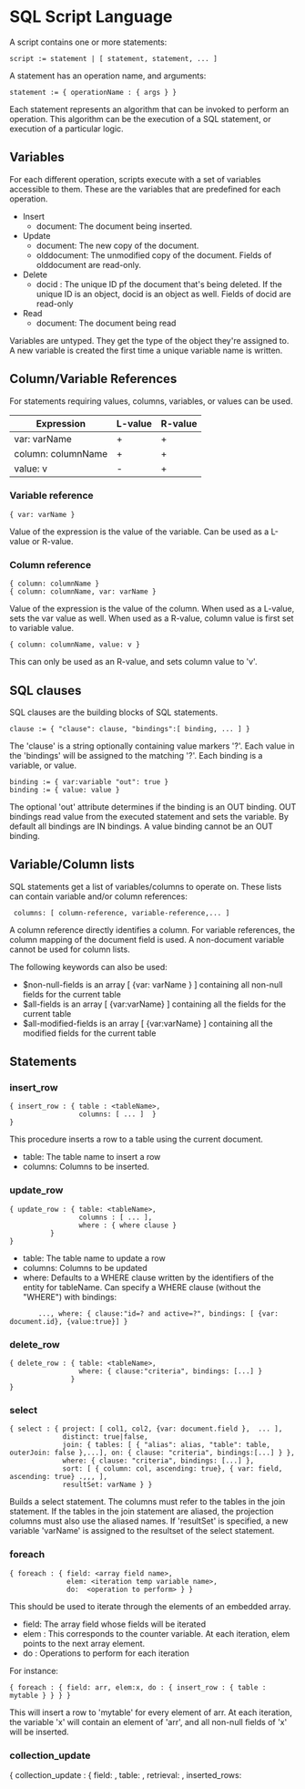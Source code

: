 # SQL Script Language

A script contains one or more statements:
```
script := statement | [ statement, statement, ... ]
```

A statement has an operation name, and arguments:
```
statement := { operationName : { args } }
```

Each statement represents an algorithm that can be invoked to perform
an operation. This algorithm can be the execution of a SQL statement,
or execution of a particular logic.

## Variables
For each different operation, scripts execute with a set of variables accessible to them. These
are the variables that are predefined for each operation.

* Insert
  * document: The document being inserted.
* Update
  * document: The new copy of the document. 
  * olddocument: The unmodified copy of the document. Fields of olddocument are read-only.
* Delete
  * docid : The unique ID pf the document that's being deleted. If the unique ID is an object, docid is an object as well. Fields of docid are read-only
* Read
  * document: The document being read

Variables are untyped. They get the type of the object they're assigned to. A new variable is created the first time a unique variable name is written.

## Column/Variable References

For statements requiring values, columns, variables, or values can be used.

|Expression|L-value|R-value|
|-|-|-|
|var: varName|+|+|
|column: columnName|+|+|
|value: v|-|+|


### Variable reference
```
{ var: varName }
```
Value of the expression is the value of the variable. Can be used as a L-value or R-value.

### Column reference
```
{ column: columnName }
{ column: columnName, var: varName }
```
Value of the expression is the value of the column. When used as a L-value, sets the var value as well. When used as a R-value, column value is first set to variable value.

```
{ column: columnName, value: v }
```
This can only be used as an R-value, and sets column value to 'v'.

## SQL clauses
SQL clauses are the building blocks of SQL statements.
```
clause := { "clause": clause, "bindings":[ binding, ... ] }
```
The 'clause' is a string optionally containing value markers '?'. Each value in the 'bindings' will be assigned to the matching '?'. Each binding is a variable, or value.

```
binding := { var:variable "out": true }
binding := { value: value }
```
The optional 'out' attribute determines if the binding is an OUT binding. OUT bindings read value from the executed statement and sets the variable. By default all bindings are IN bindings. A value binding cannot be an OUT binding.

## Variable/Column lists
SQL statements get a list of variables/columns to operate on. These lists can contain variable and/or column references:
```
 columns: [ column-reference, variable-reference,... ]
```
A column reference directly identifies a column. For variable references, the column mapping of the document field is used. A non-document variable cannot be used for column lists.

The following keywords can also be used:

* $non-null-fields is an array [ {var: varName } ] containing all non-null fields for the current table
* $all-fields is an array [ {var:varName} ] containing all the fields for the current table
* $all-modified-fields is an array [ {var:varName} ] containing all the modified fields for the current table

## Statements

### insert_row

```
{ insert_row : { table : <tableName>,
                 columns: [ ... ]  }
}
```

This procedure inserts a row to a table using the current document.
  - table: The table name to insert a row
  - columns: Columns to be inserted. 

### update_row

```
{ update_row : { table: <tableName>,
                 columns : [ ... ],
                 where : { where clause } 
          }
}
```
  - table: The table name to update a row
  - columns: Columns to be updated
  - where: Defaults to a WHERE clause written by the identifiers of the entity for tableName. 
    Can specify a WHERE clause (without the "WHERE") with bindings:
```
       ..., where: { clause:"id=? and active=?", bindings: [ {var: document.id}, {value:true}] } 
```


### delete_row

```
{ delete_row : { table: <tableName>,
                 where: { clause:"criteria", bindings: [...] } 
               } 
}
```

### select

```
{ select : { project: [ col1, col2, {var: document.field },  ... ],
             distinct: true|false,
             join: { tables: [ { "alias": alias, "table": table, outerJoin: false },...], on: { clause: "criteria", bindings:[...] } },
             where: { clause: "criteria", bindings: [...] },
             sort: [ { column: col, ascending: true}, { var: field, ascending: true} .,,, ],
             resultSet: varName } }
```

Builds a select statement. The columns must refer to the tables in the
join statement. If the tables in the join statement are aliased, the
projection columns must also use the aliased names. If 'resultSet' is specified, a new
variable 'varName' is assigned to the resultset of the select statement.

### foreach

```
{ foreach : { field: <array field name>,
              elem: <iteration temp variable name>,
              do:  <operation to perform> } }
```

This should be used to iterate through the elements of an embedded array.

  - field: The array field whose fields will be iterated
  - elem : This corresponds to the counter variable. At each iteration, elem points to the next array element.
  - do : Operations to perform for each iteration

For instance:
```
{ foreach : { field: arr, elem:x, do : { insert_row : { table : mytable } } } }
```

This will insert a row to 'mytable' for every element of arr. At each iteration, the variable 'x' 
will contain an element of 'arr', and all non-null fields of 'x' will be inserted.



### collection_update

{ collection_update : { field: <collectionField>,
                        table: <tableName>,
                        retrieval: <sql script that retrieves the collection>,
                        inserted_rows: <Script that will be called for each inserted row>,
                        updated_rows: <Script that will be called for each updated row>,
                        deleted_rows: <Script that will be called for each deleted row>
                        } 
}
```

This does the following:
  - Using 'retrieval' criteria,  retrieves a collection of rows from table 'tableName'
  - Computes a list of inserted rows, updated rows, and deleted rows by comparing the 
    loaded collection and 'collectionField'
  - inserts/updates/deletes rows using the scripts


### conditionals

```
{ "conditional" : { "test": { testScript }, "then":[...], "else":[...] } }
```
For instance:
```
{ "conditional": { "test": { "empty":"var" }, "then": thenScript, "else": elseScript } }
```
If 'var' is empty, runs 'then' script, otherwise 'else' script. 'var' can be a resultset or an array field.


### SQL

```
{ sql: { clause: query, bindings: [ bindings...], resultBindings: [ bindings... ], resultSet: varName } }
```

Executes a SQL statement. `bindings` are IN or OUT parameters to the
SQL statement. `resultBindings` are bindings to the columns of the
result set of the operation, if it has a result set. Order of bindings
and resultbindings are important, bindings order has to match the
markers '?' and resultbindings order has to match the columns. 'resultSet' is the
name of a variable that is assigned the resultset, if any.
